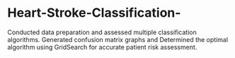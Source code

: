 # Heart-Stroke-Classification-

Conducted data preparation and assessed multiple classification
 algorithms. Generated confusion matrix graphs and Determined the
 optimal algorithm using GridSearch for accurate patient risk
 assessment. 
